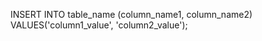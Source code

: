 <!-- Inserting Records
The SQL command pattern for INSERTing records is as follows: -->

INSERT INTO table_name (column_name1, column_name2) 
VALUES('column1_value', 'column2_value');